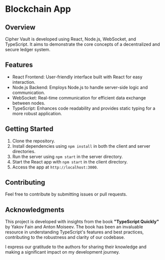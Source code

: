 # Blockchain App

## Overview

Cipher Vault is developed using React, Node.js, WebSocket, and TypeScript. It aims to demonstrate the core concepts of a decentralized and secure ledger system.

## Features

- React Frontend: User-friendly interface built with React for easy interaction.
- Node.js Backend: Employs Node.js to handle server-side logic and communication.
- WebSocket: Real-time communication for efficient data exchange between nodes.
- TypeScript: Enhances code readability and provides static typing for a more robust application.

## Getting Started

1. Clone the repository.
2. Install dependencies using `npm install` in both the client and server directories.
3. Run the server using `npm start` in the server directory.
4. Start the React app with `npm start` in the client directory.
5. Access the app at `http://localhost:3000`.

## Contributing

Feel free to contribute by submitting issues or pull requests.

## Acknowledgments

This project is developed with insights from the book **"TypeScript Quickly"** by Yakov Fain and Anton Moiseev. The book has been an invaluable resource in understanding TypeScript's features and best practices, contributing to the robustness and clarity of our codebase.

I express our gratitude to the authors for sharing their knowledge and making a significant impact on my development journey.
